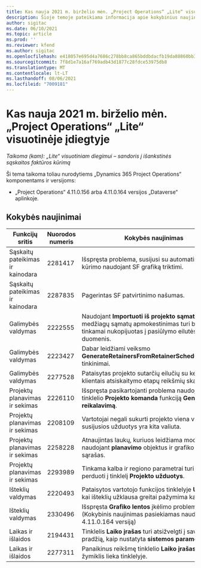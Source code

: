```yaml
---
title: Kas nauja 2021 m. birželio mėn. „Project Operations“ „Lite“ visuotinėje įdiegtyje
description: Šioje temoje pateikiama informacija apie kokybinius naujinimus, kuriuos galima rasti 2021 m. birželio mėn. „Project Operations“ „Lite“ visuotinėje įdiegtyje.
author: sigitac
ms.date: 06/10/2021
ms.topic: article
ms.prod: ''
ms.reviewer: kfend
ms.author: sigitac
ms.openlocfilehash: e418057e695d4a7686c278bb8ca865bddbdacfb19da88860bb35dd39ab852091
ms.sourcegitcommit: 7f8d1e7a16af769adb43d1877c28fdce53975db8
ms.translationtype: MT
ms.contentlocale: lt-LT
ms.lasthandoff: 08/06/2021
ms.locfileid: "7009181"
---
```

# <a name="whats-new-june-2021---project-operations-lite-deployment"></a>Kas nauja 2021 m. birželio mėn. „Project Operations“ „Lite“ visuotinėje įdiegtyje

_Taikoma (kam): „Lite“ visuotiniam diegimui – sandoris į išankstinės sąskaitos faktūros kūrimą_

Ši tema taikoma toliau nurodytiems „Dynamics 365 Project Operations“ komponentams ir versijoms:

  - „Project Operations“ 4.11.0.156 arba 4.11.0.164 versijos „Dataverse“ aplinkoje.

## <a name="quality-updates"></a>Kokybės naujinimai

| **Funkcijų sritis** | **Nuorodos numeris** | **Kokybės naujinimas** |
| --- | --- | --- |
| Sąskaitų pateikimas ir kainodara | 2281417 | Išspręsta problema, susijusi su automatinio SF kūrimo naudojant SF grafiką triktimi. |
| Sąskaitų pateikimas ir kainodara | 2287835 |   Pagerintas SF patvirtinimo našumas. |
| Galimybės valdymas | 2222555 | Naudojant **Importuoti iš projekto sąmatos**, medžiagų sąmatų apmokestinimas turi būti tinkamai nukopijuotas į pasiūlymo eilutės duomenis. |
| Galimybės valdymas | 2223427 | Dabar leidžiami veiksmo **GenerateRetainersFromRetainerScheduleOptions** tinkinimai. |
| Galimybės valdymas | 2277528 | Pataisytas projekto sutarčių eilučių su keliais klientais atsiskaitymo etapų reikšmių skaičiavimas. |
| Projektų planavimas ir sekimas | 2226110 | Išspręsta pasikartojanti problema naudojant tinklelio **Projekto komanda** funkciją **Generuoti reikalavimą**. |
| Projektų planavimas ir sekimas | 2208109 | Vartotojai negali sukurti projekto viena valiuta, kai susijusios užduotys yra kita valiuta. |
| Projektų planavimas ir sekimas | 2258228 | Atnaujintas laukų, kuriuos leidžiama modifikuoti naudojant **planavimo** objektus ir grafiko API, sąrašas. |
| Projektų planavimas ir sekimas | 2293989 | Tinkama kalba ir regiono parametrai turi būti perduoti į tinklelį **Projekto užduotys**.|
| Išteklių valdymas | 2220493 | Pataisytos vartotojo funkcijos tinklelyje **Užduotis**, kai išteklių užklausa greitai pažymima kaip baigta. |
| Išteklių valdymas | 2330496 | Išspręsta **Grafiko lentos** įkėlimo problema. (Kokybinis naujinimas pasiekiamas naudojant 4.11.0.164 versiją) |
| Laikas ir išlaidos | 2194431 | Tinklelis **Laiko įrašas** turi atsižvelgti į savaitės pradžią, kaip nustatyta **sistemos parametruose**. |
| Laikas ir išlaidos | 2277311 | Panaikinus reikšmę tinklelio **Laiko įrašas** langelyje, žymiklis lieka tinklelyje. |
